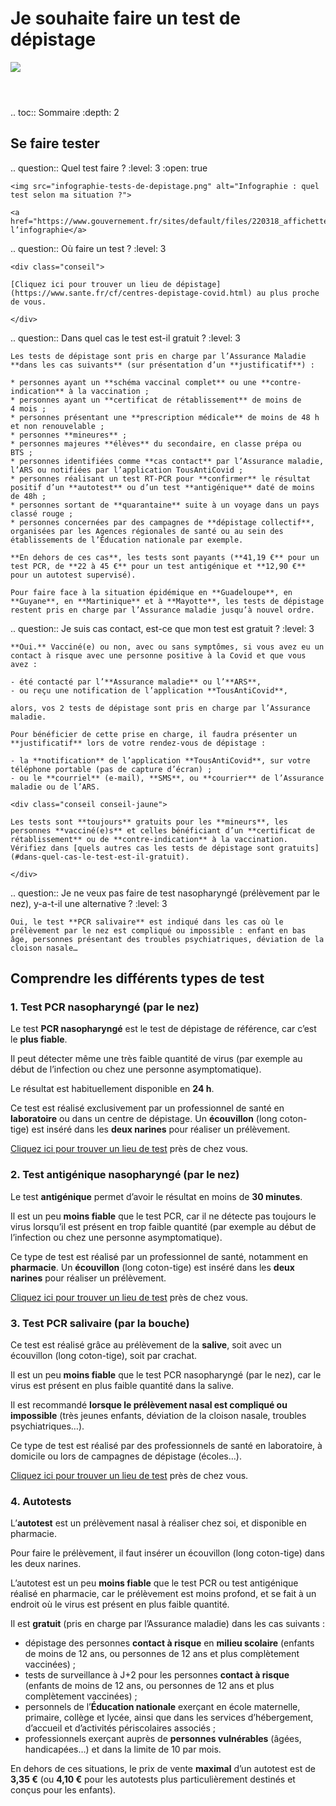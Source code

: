 # Je souhaite faire un test de dépistage

<img src="illustrations/sante.svg">

<header></header>

.. toc:: Sommaire
    :depth: 2

<div itemscope itemtype="https://schema.org/FAQPage">

## Se faire tester

.. question:: Quel test faire ?
    :level: 3
    :open: true

    <img src="infographie-tests-de-depistage.png" alt="Infographie : quel test selon ma situation ?">

    <a href="https://www.gouvernement.fr/sites/default/files/220318_affichette_tests.pdf">Ouvrir l’infographie</a>


.. question:: Où faire un test ?
    :level: 3

    <div class="conseil">

    [Cliquez ici pour trouver un lieu de dépistage](https://www.sante.fr/cf/centres-depistage-covid.html) au plus proche de vous.

    </div>


.. question:: Dans quel cas le test est-il gratuit ?
    :level: 3

    Les tests de dépistage sont pris en charge par l’Assurance Maladie **dans les cas suivants** (sur présentation d’un **justificatif**) :

    * personnes ayant un **schéma vaccinal complet** ou une **contre-indication** à la vaccination ;
    * personnes ayant un **certificat de rétablissement** de moins de 4 mois ;
    * personnes présentant une **prescription médicale** de moins de 48 h et non renouvelable ;
    * personnes **mineures** ;
    * personnes majeures **élèves** du secondaire, en classe prépa ou BTS ;
    * personnes identifiées comme **cas contact** par l’Assurance maladie, l’ARS ou notifiées par l’application TousAntiCovid ;
    * personnes réalisant un test RT-PCR pour **confirmer** le résultat positif d’un **autotest** ou d’un test **antigénique** daté de moins de 48h ;
    * personnes sortant de **quarantaine** suite à un voyage dans un pays classé rouge ;
    * personnes concernées par des campagnes de **dépistage collectif**, organisées par les Agences régionales de santé ou au sein des établissements de l’Éducation nationale par exemple.

    **En dehors de ces cas**, les tests sont payants (**41,19 €** pour un test PCR, de **22 à 45 €** pour un test antigénique et **12,90 €** pour un autotest supervisé).

    Pour faire face à la situation épidémique en **Guadeloupe**, en **Guyane**, en **Martinique** et à **Mayotte**, les tests de dépistage restent pris en charge par l’Assurance maladie jusqu’à nouvel ordre.


.. question:: Je suis cas contact, est-ce que mon test est gratuit ?
    :level: 3

    **Oui.** Vacciné(e) ou non, avec ou sans symptômes, si vous avez eu un contact à risque avec une personne positive à la Covid et que vous avez :

    - été contacté par l’**Assurance maladie** ou l’**ARS**,
    - ou reçu une notification de l’application **TousAntiCovid**,

    alors, vos 2 tests de dépistage sont pris en charge par l’Assurance maladie.

    Pour bénéficier de cette prise en charge, il faudra présenter un **justificatif** lors de votre rendez-vous de dépistage :

    - la **notification** de l’application **TousAntiCovid**, sur votre téléphone portable (pas de capture d’écran) ;
    - ou le **courriel** (e-mail), **SMS**, ou **courrier** de l’Assurance maladie ou de l’ARS.

    <div class="conseil conseil-jaune">

    Les tests sont **toujours** gratuits pour les **mineurs**, les personnes **vacciné(e)s** et celles bénéficiant d’un **certificat de rétablissement** ou de **contre-indication** à la vaccination. Vérifiez dans [quels autres cas les tests de dépistage sont gratuits](#dans-quel-cas-le-test-est-il-gratuit).

    </div>


.. question:: Je ne veux pas faire de test nasopharyngé (prélèvement par le nez), y-a-t-il une alternative ?
    :level: 3

    Oui, le test **PCR salivaire** est indiqué dans les cas où le prélèvement par le nez est compliqué ou impossible : enfant en bas âge, personnes présentant des troubles psychiatriques, déviation de la cloison nasale…


## Comprendre les différents types de test

### 1. Test PCR nasopharyngé (par le nez)

Le test **PCR nasopharyngé** est le test de dépistage de référence, car c’est le **plus fiable**.

Il peut détecter même une très faible quantité de virus (par exemple au début de l’infection ou chez une personne asymptomatique).

Le résultat est habituellement disponible en **24 h**.

Ce test est réalisé exclusivement par un professionnel de santé en **laboratoire** ou dans un centre de dépistage. Un **écouvillon** (long coton-tige) est inséré dans les **deux narines** pour réaliser un prélèvement.

[Cliquez ici pour trouver un lieu de test](https://www.sante.fr/cf/centres-depistage-covid.html) près de chez vous.


### 2. Test antigénique nasopharyngé (par le nez)

Le test **antigénique** permet d’avoir le résultat en moins de **30 minutes**.

Il est un peu **moins fiable** que le test PCR, car il ne détecte pas toujours le virus lorsqu’il est présent en trop faible quantité (par exemple au début de l’infection ou chez une personne asymptomatique).

Ce type de test est réalisé par un professionnel de santé, notamment en **pharmacie**. Un **écouvillon** (long coton-tige) est inséré dans les **deux narines** pour réaliser un prélèvement.

[Cliquez ici pour trouver un lieu de test](https://www.sante.fr/cf/centres-depistage-covid.html) près de chez vous.


### 3. Test PCR salivaire (par la bouche)

Ce test est réalisé grâce au prélèvement de la **salive**, soit avec un écouvillon (long coton-tige), soit par crachat.

Il est un peu **moins fiable** que le test PCR nasopharyngé (par le nez), car le virus est présent en plus faible quantité dans la salive.

Il est recommandé **lorsque le prélèvement nasal est compliqué ou impossible** (très jeunes enfants, déviation de la cloison nasale, troubles psychiatriques…).

Ce type de test est réalisé par des professionnels de santé en laboratoire, à domicile ou lors de campagnes de dépistage (écoles…).

[Cliquez ici pour trouver un lieu de test](https://www.sante.fr/cf/centres-depistage-covid.html) près de chez vous.


### 4. Autotests

L’**autotest** est un prélèvement nasal à réaliser chez soi, et disponible en pharmacie.

Pour faire le prélèvement, il faut insérer un écouvillon (long coton-tige) dans les deux narines.

L’autotest est un peu **moins fiable** que le test PCR ou test antigénique réalisé en pharmacie, car le prélèvement est moins profond, et se fait à un endroit où le virus est présent en plus faible quantité.

Il est **gratuit** (pris en charge par l’Assurance maladie) dans les cas suivants :

* dépistage des personnes **contact à risque** en **milieu scolaire** (enfants de moins de 12 ans, ou personnes de 12 ans et plus complètement vaccinées) ;
* tests de surveillance à J+2 pour les personnes **contact à risque** (enfants de moins de 12 ans, ou personnes de 12 ans et plus complètement vaccinées) ;
* personnels de l’**Éducation nationale** exerçant en école maternelle, primaire, collège et lycée, ainsi que dans les services d’hébergement, d’accueil et d’activités périscolaires associés ;
* professionnels exerçant auprès de **personnes vulnérables** (âgées, handicapées…) et dans la limite de 10 par mois.

En dehors de ces situations, le prix de vente **maximal** d’un autotest est de **3,35 €** (ou **4,10 €** pour les autotests plus particulièrement destinés et conçus pour les enfants).

</div>
